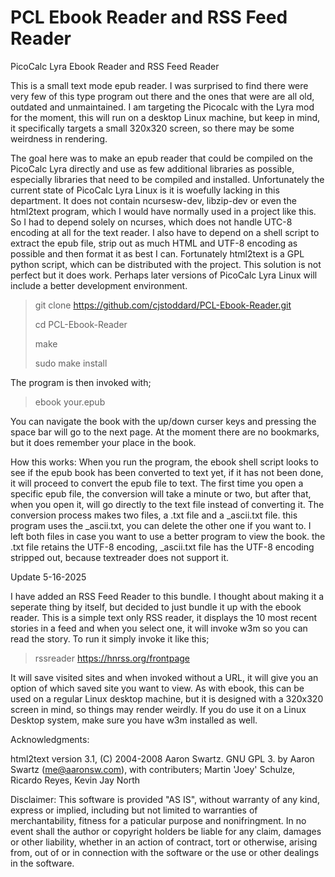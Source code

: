 # PCL Ebook Reader and RSS Feed Reader
PicoCalc Lyra Ebook Reader and RSS Feed Reader

This is a small text mode epub reader. I was surprised to find there were very few of this type program out there and the ones that were are all old, outdated and unmaintained. I am targeting the Picocalc with the Lyra mod for the moment, this will run on a desktop Linux machine, but keep in mind, it specifically targets a small 320x320 screen, so there may be some weirdness in rendering.

The goal here was to make an epub reader that could be compiled on the PicoCalc Lyra directly and use as few additional libraries as possible, especially libraries that need to be compiled and installed. Unfortunately the current state of PicoCalc Lyra Linux is it is woefully lacking in this department. It does not contain ncursesw-dev, libzip-dev or even the html2text program, which I would have normally used in a project like this. So I had to depend solely on ncurses, which does not handle UTC-8 encoding at all for the text reader. I also have to depend on a shell script to extract the epub file, strip out as much HTML and UTF-8 encoding as possible and then format it as best I can. Fortunately html2text is a GPL python script, which can be distributed with the project. This solution is not perfect but it does work. Perhaps later versions of PicoCalc Lyra Linux will include a better development environment.

> git clone https://github.com/cjstoddard/PCL-Ebook-Reader.git
>
> cd PCL-Ebook-Reader
>
> make
>
> sudo make install

The program is then invoked with;

> ebook your.epub

You can navigate the book with the up/down curser keys and pressing the space bar will go to the next page. At the moment there are no bookmarks, but it does remember your place in the book.

How this works:
When you run the program, the ebook shell script looks to see if the epub book has been converted to text yet, if it has not been done, it will proceed to convert the epub file to text. The first time you open a specific epub file, the conversion will take a minute or two, but after that, when you open it, will go directly to the text file instead of converting it. The conversion process makes two files, a .txt file and a _ascii.txt file. this program uses the _ascii.txt, you can delete the other one if you want to. I left both files in case you want to use a better program to view the book. the .txt file retains the UTF-8 encoding, _ascii.txt file has the UTF-8 encoding stripped out, because textreader does not support it.

Update 5-16-2025

I have added an RSS Feed Reader to this bundle. I thought about making it a seperate thing by itself, but decided to just bundle it up with the ebook reader. This is a simple text only RSS reader, it displays the 10 most recent stories in a feed and when you select one, it will invoke w3m so you can read the story. To run it simply invoke it like this;

> rssreader https://hnrss.org/frontpage

It will save visited sites and when invoked without a URL, it will give you an option of which saved site you want to view. As with ebook, this can be used on a regular Linux desktop machine, but it is designed with a 320x320 screen in mind, so things may render weirdly. If you do use it on a Linux Desktop system, make sure you have w3m installed as well.

Acknowledgments:

html2text version 3.1, (C) 2004-2008 Aaron Swartz. GNU GPL 3. by Aaron Swartz (me@aaronsw.com), with contributers; Martin 'Joey' Schulze, Ricardo Reyes, Kevin Jay North

Disclaimer: This software is provided "AS IS", without warranty of any kind, express or implied, including but not limited to warranties of merchantability, fitness for a paticular purpose and nonifringment. In no event shall the author or copyright holders be liable for any claim, damages or other liability, whether in an action of contract, tort or otherwise, arising from, out of or in connection with the software or the use or other dealings in the software.


